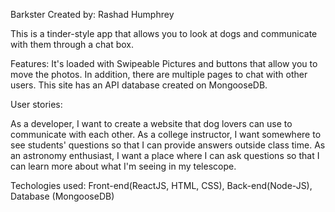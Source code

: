Barkster Created by: Rashad Humphrey

This is a tinder-style app that allows you to look at dogs and communicate with them through a chat box.

Features:  It's loaded with Swipeable Pictures and buttons that allow you to move the photos.  In addition, there are multiple pages to chat with other users.  This site has an API database created on MongooseDB.

User stories:

As a developer, I want to create a website that dog lovers can use to communicate with each other.
As a college instructor, I want somewhere to see students' questions so that I can provide answers outside class time.
As an astronomy enthusiast, I want a place where I can ask questions so that I can learn more about what I'm seeing in my telescope.

Techologies used: Front-end(ReactJS, HTML, CSS), Back-end(Node-JS), Database (MongooseDB)

